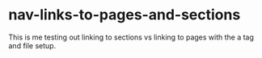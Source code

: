# nav-links-to-pages-and-sections


<p> This is me testing out linking to sections vs linking to pages with the a tag and file setup. </p>
